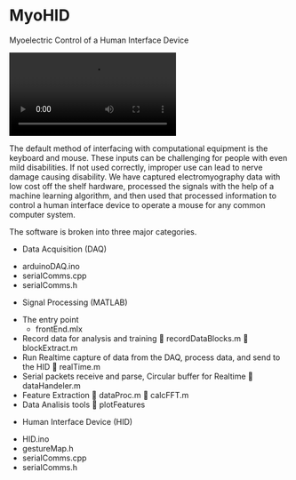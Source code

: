 # MyoHID
Myoelectric Control of a Human Interface Device


![Video of System in Action](https://github.com/iamtheeel/MyoHID/blob/744d13a04d67df1fa4955e9585844b020ff10742/IMG_6636_finalRun_720p.mov)

The default method of interfacing with computational equipment is the keyboard and mouse. These inputs can be challenging for people with even mild disabilities. If not used correctly, improper use can lead to nerve damage causing disability. 
We have captured electromyography data with low cost off the shelf hardware, processed the signals with the help of a machine learning algorithm, and then used that processed information to control a human interface device to operate a mouse for any common computer system.


The software is broken into three major categories. 
*	Data Acquisition (DAQ)
  -	arduinoDAQ.ino
  -	serialComms.cpp
  - serialComms.h
*	Signal Processing (MATLAB)
  -	The entry point
    - frontEnd.mlx
  -	Record data for analysis and training
	recordDataBlocks.m
	blockExtract.m
-	Run Realtime capture of data from the DAQ, process data, and send to the HID
	realTime.m
-	Serial packets receive and parse, Circular buffer for Realtime
	dataHandeler.m
-	Feature Extraction
	dataProc.m
	calcFFT.m
-	Data Analisis tools
	plotFeatures
*	Human Interface Device (HID)
-	HID.ino
-	gestureMap.h
-	serialComms.cpp
-	serialComms.h
